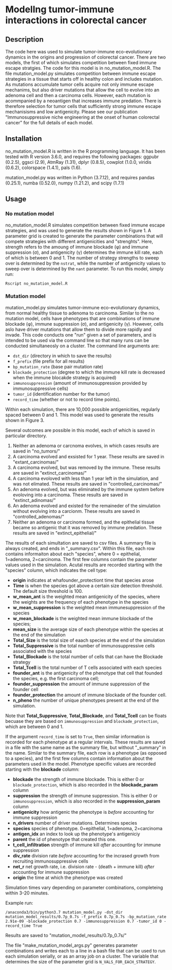 # Modellng tumor-immune interactions in colorectal cancer

## Description

The code here was used to simulate tumor-immune eco-evolutionary dynamics in the origins and progression of colorectal cancer. There are two models, the first of which simulates competition between fixed immune escape stratgies. The code for this model is in no_mutation_model.R. The file mutation_model.py simulates competition between immune escape strategies in a tissue that starts off in healthy colon and includes mutation. As mutations accumulate tumor cells acquire not only immune escape mechanims, but also driver mutations that allow the cell to evolve into an adenoma cell and then a carcinoma cells. However, each mutation is acommpanied by a neoantigen that increases immune predation. There is therefore selection for tumor cells that sufficiently strong immune escape mechanisisms and low antigenicity. Please see our publication "Immunosuppressive niche engineering at the onset of human colorectal cancer" for the full details of each model.

## Installation

no_mutation_model.R is written in the R programming language. It has been tested with R version 3.6.0, and requires the following packages: ggpubr (0.2.5), ggsci (2.9), AtmRay (1.31), dplyr (0.8.5), cowplot (1.0.0, viridis (0.6.2), colorspace (1.4.1), pals (1.6).

mutation_model.py was written in Python (3.7.12), and requires pandas (0.25.1), numba (0.52.0), numpy (1.21.2), and scipy (1.7.1)

## Usage

### No mutation model

no_mutation_model.R simulates competition between fixed immune escape strategies, and was used to generate the results shown in Figure 1. A parameter grid is created to generate the parameter combinations that will compete strategies with different antigenicities and "strenghts". Here, strength refers to the amoung of immune blockade (φ) and immune suppression (σ), and antigenicity (γ) determines the immune kill rate, each of which is between 0 and 1. The number of strategy strengths to sweep over is determined by the `nstrat`, while the number of antigenicity values to sweep over is determined by the `nant` parameter. To run this model, simply run:

    Rscript no_mutation_model.R

### Mutation model

mutation_model.py simulates tumor-immune eco-evolutionary dynamics, from normal healthy tissue to adenoma to carcinoma. Similar to the no mutation model, cells have phenotypes that are combinations of immune blockade (φ), immune suppression (σ), and antigenicity (γ). However, cells aslo have driver mutations that allow them to divide more rapidly and invade. This code conducts one "run" given a set of parameters, and is intended to be used via the command line so that many runs can be conducted simultaneosly on a cluster. The command line arguments are:

* `dst_dir` (directory in which to save the results)
* `f_prefix` (file prefix for all results)
* `bp_mutation_rate` (base pair mutation rate)
* `blockade_protection` (degree to which the immune kill rate is decreased when the immune blocakde strategy is acquired)
* `immunosuppression` (amount of immunosuppression provided by immunosuppressive cells)
* `tumor_id` (identification number for the tumor)
* `record_time` (whether or not to record time points).

Within each simulation, there are 10,000 possible antigenicities, regularly spaced between 0 and 1. This model was used to generate the results shown in Figure 3.

Several outcomes are possible in this model, each of which is saved in particular directory.


1. Neither an adenoma or carcnoma evolves, in which cases results are saved in "no_tumors/"
2. A carcinoma evolved and exsisted for 1 year. These results are saved in "extant_carcinomas/"
3. A carcinoma evolved, but was removed by the immune. These results are saved in "extinct_carcinomas/"
4. A carcinoma evoloved with less than 1 year left in the simulation, and was not elimated. These results are saved in "controlled_carcinomas/"
5. An adenoma evolved, but was eliminated by the immune system before evoloving into a carcinoma. These results are saved in "extinct_adinomas/"
6. An adenoma evolved and existed for the remaineder of the simulation without evolving into a carcionm. These results are saved in "controlled_adenomas/"
7. Neither an adenoma or carcinoma formed, and the epithelial tissue became so antigenic that it was removed by immune predation. These results are saved in "extinct_epithelial/"

The results of each simultation are saved to csv files. A summary file is always created, and ends in "_summary.csv". Within this file, each row contains informaiton about each "species", where 0 = epithelial, 1=adenoma, 2=carcinoma. The first few columns contain the parameter values used in the simulation. Acutal results are recorded starting with the "species" column, which indicates the cell type:

* **origin**  indicates at whafounder_protectiont time that species arose
* **Time** is when the species got above a certain size detection threshold. The default size threshold is 100.
* **w_mean_ant** is the weighted mean antigenicity of the species, where the weights are the frequency of each phenotype in the species
* **w_mean_suppression** is the weighted mean immunesuppression of the species
* **w_mean_blockade** is the weighted mean immune blockade of the species;
* **mean_size** is the average size of each phenotype within the species at the end of the simulation
* **Total_Size** is the total size of eaach species at the end of the simulation
* **Total_Suppressive** is the total number of immunosuppressive cells associated with the species
* **Total_Blockade** is the total number of cells that can have the Blockade strategy
* **Total_Tcell** is the total number of T cells associated with each species
* **founder_ant** is the antigenicity of the phenotype that cell that founded the species, e.g. the first carcinoma cell;
* **founder_suppression** the amount of immune suppression of the founder cell
* **founder_protection** the amount of immune blockade of the founder cell.
* **n_pheno** the number of unique phenotypes present at the end of the simulation.

Note that **Total_Suppressive**, **Total_Blockade**, and **Total_Tcell** can be floats becuase they are based on `immunosuppression` and `blockade_protection`, which are between 0 and 1.

If the argument `record_time` is set to `True`, then similar information is recorded for each phenotype at a regular intervals. These results are saved in a file with the same name as the summary file, but without "_summary" in the name. Similar to the summary file, each row is a phenotype (as opposed to a species), and the first few columns contain information about the parameters used in the model. Phenotype specific values are recorded starting with the **blockade** column:

* **blockade** the strength of immune blockade. This is either 0 or `blockade_protection`, which is also recorded in the **blockade_param** column
* **suppression** the strength of immune suppression. This is either 0 or `immunosuppression`, which is also recorded in the **suppression_param** column
* **antigenicity**  how antigenic the phenotype is *before* accounting for immune suppression
* **n_drivers** number of driver mutations. Determines species
* **species** species of phenotype. 0=epithelial, 1=adenoma, 2=carcinoma
* **antigen_idx** an index to look up the phenotype's antigeniciy
* **parent** the id of phenotype that created this one.
* **t_cell_infiltration** strength of immune kill *after* accounting for immune suppression
* **div_rate** division rate *before* accounting for the incrased growth from recruiting immunosuppressive cells
* **net_r** net growth rate, i.e. division rate - (death + immune kill) *after* accounting for immune suppression
* **origin** the time at which the phenotype was created

Simulation times vary depending on parameter combinations, completeing within 3-20 minutes.

Example run:

    /anaconda3/bin/python3.7 mutation_model.py -dst_dir mutation_model_results/0.7p_0.7s -f_prefix 0.7p_0.7s -bp_mutation_rate 2.91e-09 -blockade_protection 0.7 -immunosuppression 0.7 -tumor_id 0 -record_time True

Results are saved to "mutation_model_results/0.7p_0.7s/"

The file "make_mutation_model_args.py" generates parameter combinations and writes each to a line in a bash file that can be used to run each simulation serially, or as an array job on a cluster. The variable that determines the size of the parameter grid is `N_VALS_FOR_EACH_STRATEGY`.
